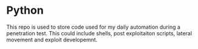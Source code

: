 # Python
This repo is used to store code used for my daily automation during a penetration test. This could include shells, post exploitaiton scripts, lateral movement and exploit developemnt.
